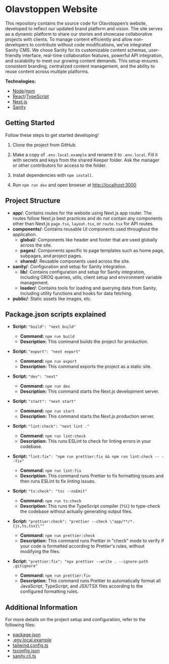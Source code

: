 # Olavstoppen Website<!-- omit in toc -->

This repository contains the source code for Olavstoppen’s website, developed to reflect our updated brand platform and vision. The site serves as a dynamic platform to share our stories and showcase collaborative projects with clients. To manage content efficiently and allow non-developers to contribute without code modifications, we’ve integrated Sanity CMS. We chose Sanity for its customizable content schemas, user-friendly interface, real-time collaboration features, powerful API integration, and scalability to meet our growing content demands. This setup ensures consistent branding, centralized content management, and the ability to reuse content across multiple platforms.

**Technologies:**

- [Node](https://nodejs.org/en)/[npm](https://www.npmjs.com/)
- [React](https://react.dev/)/[TypeScript](https://www.typescriptlang.org/)
- [Next.js](https://nextjs.org/)
- [Sanity](https://www.sanity.io/)

## Getting Started

Follow these steps to get started developing!

1. Clone the project from GitHub.

2. Make a copy of `.env.local.example` and rename it to `.env.local`. Fill it with secrets and keys from the shared Keeper folder. Ask the manager or other contributors for access to the folder.

3. Install dependencies with `npm install`.

4. Run `npm run dev` and open browser at [http://localhost:3000](http://localhost:3000)

## Project Structure

- **app/**: Contains routes for the website using Next.js app router. The routes follow Next.js best practices and do not contain any components other than Next.js `page.tsx`, `layout.tsx`, or `route.tsx` for API routes.
- **components/**: Contains reusable UI components used throughout the application.
  - **global/**: Components like header and footer that are used globally across the site.
  - **pages/**: Components specific to page templates such as home page, subpages, and project pages.
  - **shared/**: Reusable components used across the site.
- **sanity/**: Configuration and setup for Sanity integration.
  - **lib/**: Contains configuration and setup for Sanity integration, including GROQ queries, utils, client setup and environment variable management.
  - **loader/**: Contains tools for loading and querying data from Sanity, including utility functions and hooks for data fetching.
- **public/**: Static assets like images, etc.

## Package.json scripts explained

- **Script:** `"build": "next build"`

  - **Command:** `npm run build`
  - **Description:** This command builds the project for production.

- **Script:** `"export": "next export"`

  - **Command:** `npm run export`
  - **Description:** This command exports the project as a static site.

- **Script:** `"dev": "next"`

  - **Command:** `npm run dev`
  - **Description:** This command starts the Next.js development server.

- **Script:** `"start": "next start"`

  - **Command:** `npm run start`
  - **Description:** This command starts the Next.js production server.

- **Script:** `"lint:check": "next lint ."`

  - **Command:** `npm run lint:check`
  - **Description:** This runs ESLint to check for linting errors in your codebase.

- **Script:** `"lint:fix": "npm run prettier:fix && npm run lint:check -- --fix"`

  - **Command:** `npm run lint:fix`
  - **Description:** This command runs Prettier to fix formatting issues and then runs ESLint to fix linting issues.

- **Script:** `"ts:check": "tsc --noEmit"`

  - **Command:** `npm run ts:check`
  - **Description:** This runs the TypeScript compiler (`TSC`) to type-check the codebase without actually generating output files.

- **Script:** `"prettier:check": "prettier --check \"app/**/*.{js,ts,tsx}\""`

  - **Command:** `npm run prettier:check`
  - **Description:** This command runs Prettier in "check" mode to verify if your code is formatted according to Prettier's rules, without modifying the files.

- **Script:** `"prettier:fix": "npx prettier --write . --ignore-path .gitignore"`

  - **Command:** `npm run prettier:fix`
  - **Description:** This command runs Prettier to automatically format all JavaScript, TypeScript, and JSX/TSX files according to the configured formatting rules.

## Additional Information

For more details on the project setup and configuration, refer to the following files:

- [package.json](./package.json)
- [.env.local.example](./.env.local.example)
- [tailwind.config.ts](./tailwind.config.js)
- [tsconfig.json](./tsconfig.json)
- [sanity.cli.ts](./sanity.cli.ts)
